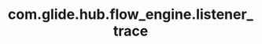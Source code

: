 ---
weight: 1446
layout: page
title: com.glide.hub.flow_engine.listener_trace
description: ""
value: "false"
---
